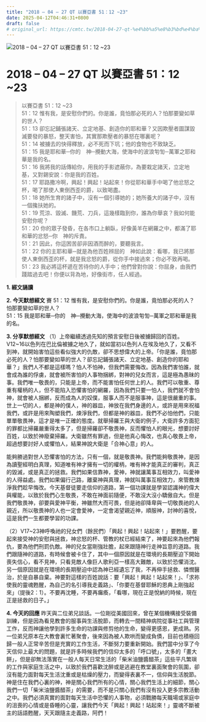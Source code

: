 ```yaml
---
title: "2018 – 04 – 27 QT 以賽亞書 51：12 ~23"
date: 2025-04-12T04:46:31+0800
draft: false
# original_url: https://cmtc.tw/2018-04-27-qt-%e4%bb%a5%e8%b3%bd%e4%ba%9e%e6%9b%b8-51%ef%bc%9a12-23
---
```


![2018 – 04 – 27 QT 以賽亞書 51：12 ~23](/images/qt.jpg   "2018 – 04 – 27 QT 以賽亞書 51：12 ~23")

# 2018 – 04 – 27 QT 以賽亞書 51：12 ~23

> 以賽亞書 51：12 ~23  
> 51：12 惟有我，是安慰你們的。你是誰，竟怕那必死的人？怕那要變如草的世人？  
> 51：13 卻忘記鋪張諸天、立定地基、創造你的耶和華？又因欺壓者圖謀毀滅要發的暴怒，整天害怕，其實那欺壓者的暴怒在哪裏呢？  
> 51：14 被擄去的快得釋放，必不死而下坑；他的食物也不致缺乏。  
> 51：15 我是耶和華─你的　神─攪動大海，使海中的波浪匉訇─萬軍之耶和華是我的名。  
> 51：16 我將我的話傳給你，用我的手影遮蔽你，為要栽定諸天，立定地基，又對錫安說：你是我的百姓。  
> 51：17 耶路撒冷啊，興起！興起！站起來！你從耶和華手中喝了他忿怒之杯，喝了那使人東倒西歪的爵，以致喝盡。  
> 51：18 她所生育的諸子中，沒有一個引導她的；她所養大的諸子中，沒有一個攙扶她的。  
> 51：19 荒涼、毀滅、饑荒、刀兵，這幾樣臨到你，誰為你舉哀？我如何能安慰你呢？  
> 51：20 你的眾子發昏，在各市口上躺臥，好像黃羊在網羅之中，都滿了耶和華的忿怒─你　神的斥責。  
> 51：21 因此，你這困苦卻非因酒而醉的，要聽我言。  
> 51：22 你的主耶和華─就是為他百姓辨屈的　神如此說：看哪，我已將那使人東倒西歪的杯，就是我忿怒的爵，從你手中接過來；你必不致再喝。  
> 51：23 我必將這杯遞在苦待你的人手中；他們曾對你說：你屈身，由我們踐踏過去吧！你便以背為地，好像街市，任人經過。

**1. 經文誦讀**

**2.  今天默想經文**
賽 51：12 惟有我，是安慰你們的。你是誰，竟怕那必死的人？怕那要變如草的世人？  
51：15 我是耶和華─你的　神─攪動大海，使海中的波浪匉訇─萬軍之耶和華是我的名。

**3. 分享默想經文**
（1）上帝繼續透過先知的預言安慰日後被擄歸回的百姓。V12\~16以色列在巴比倫被擄之地久了，就如當初以色列人在埃及地久了，又看不到神，就開始害怕這些看似強大的仇敵，卻不思想偉大的上帝。「你是誰，竟怕那必死的人？怕那要變如草的世人？卻忘記鋪張諸天、立定地基、創造你的耶和華？」我們人不都是這樣嗎？怕人不怕神，但我們需要悔改。因為我們害怕誰，就會成為誰的俘虜，就會被所害怕的人事物捆綁，對神的兒女而言，這是極為愚昧的事。我們唯一敬畏的，只能是上帝，而不能害怕任何世上的人。我們可以敬重、尊重有權柄的人，但不能陷入恐懼害怕的網羅，因為我們只要一怕人，我們就不會怕神，就會被人捆綁，反而成為人的奴僕，服事人而不是服事神，這是很嚴重的事。世上一切的人，都是神的僕人，神的器皿，神放在我們身邊的人，或許是用來祝福我們，或許是用來陶塑我們，煉淨我們，但都是神的器皿，我們不必怕他們，只能單單敬畏神，這才是唯一正確的態度。就舉掃羅王與大衛的例子，大衛許多方面犯的罪都比掃羅嚴重得太多了，但是掃羅卻不敬畏神，反而懼怕人的眼光，想要討好百姓，以致於神廢棄掃羅。大衛雖然有罪過，但是他真心悔改，也真心敬畏上帝，超過想要討好人或懼怕人，結果神說大衛是「合神心意」的人。

能夠勝過對世人恐懼害怕的方法，只有一個，就是敬畏神。我們能夠敬畏神，是因為讀聖經明白真理，知道唯有神才擁有一切的權柄，唯有神才能真正的審判，真正的毀滅，或是真正的拯救。我們如果信靠神，愛神，神就讓萬事互相效力，叫愛神的人得益處。我們如果偏行己路，離棄神與真理，神就叫萬事互相效力，來管教煉淨我們趁早悔改。今天基督徒要走信仰的道路，第一個功課就是學習認識神的偉大與權能，以致於我們心生敬畏，不敢在神面前隨便，不敢沒大沒小驕傲自大。但是我們敬畏神，卻要與愛神平衡，神雖然大而可畏，但是祂卻降卑與一切敬畏祂的人親近，所以敬畏神的人也一定會愛神，一定會渴望親近神，順服神，討神的喜悅，這是我們一生都要學習的功課。

（2）V17\~23神呼喚祂的兒女們（餘民們）「興起！興起！站起來！」要甦醒，要起來接受神的安慰與拯救，神忿怒的杯、管教的杖已經結束了，神要起來為他們報仇，要為他們刑罰仇敵。神的兒女當剛強壯膽，起來跟隨神行走神旨意的道路。我們跟隨神的道路，有時候會被卡住了，其中一個原因就是在環境的長期壓迫下開始喪失信心，看不見神，只看見敵人像巨人歌利亞一樣高大難敵，以致於恐懼消沈。另一個原因就是在環境的長期壓迫中認為神已經遺忘了我，不再伸手拯救、憐憫醫治，於是自暴自棄。神要對這樣的百姓說話：要「興起！興起！站起來！」、「求祢使我的靈魂甦醒，為自己的名引導我走義路」、「你要在基督耶穌的恩典上剛強起來」（提後2：1）。不要再沈睡，不要再癱瘓，「看哪，現在正是悅納的時候，現在正是拯救的日子。」

**4. 今天的回應**
昨天與二位弟兄談話。一位剛從美國回來，曾在某個機構接受裝備訓練，但是因為看見教會的服事與生活脫節，而轉去一間精神病院從事社工與管理工作，反而神讓他學到許多生命的功課與修剪他的生命，變得更感恩，更成熟。另一位弟兄原本在大教會裏忙著聚會，後來因為被人欺哄而變成負債，目前也積極回歸一般人正常辛苦但是充實的工作生活，不斷努力要重新開始。我們當中分享了今天信仰上最大的問題，就是許多時候我們的信仰太多的「呼口號」，太多的「畫大餅」，但是卻無法落實在一般人每天日常生活的「柴米油鹽醬醋茶」這些平凡繁瑣的工作與家庭生活之中，以致於我們喜歡沈醉或是逃避在教堂裏面聚會的氛圍，卻沒有能力面對每天生活沈重或是枯燥的壓力，而變得表裏不一，信仰與生活脫節。神是住在我們心裏的神，神是關心我們所有的心情，關心我們生活上的細節，關心我們一切「柴米油鹽醬醋茶」的需要，而不是只關心我們有沒有投入更多宗教活動之中。我們必須真實的面對每天生活中恐懼的人事物，必須戰勝每天職場或家庭中的沮喪的心情或是昏睡的心靈，讓我們今天「興起！興起！站起來！」靈魂不斷被主的話語甦醒，天天跟隨主走義路，阿們！
